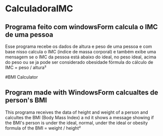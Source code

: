# CalculadoraIMC
## Programa feito com windowsForm  calcula o IMC de uma pessoa
Esse programa recebe os dados de altura e peso de uma pessoa e com base nisso
calcula o IMC (indice de massa corporal) e também exibe uma mensagem se o IMC da pessoa está abaixo do ideal, no peso ideal, acima do peso ou se ja pode ser considerado obesidade
fórmula do cálculo de IMC = peso / altura² 

#BMI Calculator
## Program made with WindowsForm calcualtes de person's BMI
This programa receives the data of height and weight of a person and calcultes the BMI (Body Mass Index) a
nd it shows a message showing if the BMI's person is under the ideal, normal, under the ideal or obesity
formula of the BMI = weight / height²

